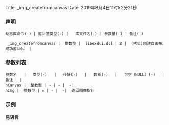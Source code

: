 Title: _img_createfromcanvas
Date: 2019年8月4日11时52分21秒


### 声明


```table
动态库命令(-) | 返回值类型(-) |   库文件名(-) | 参数量(-) | 备注(-)

 _img_createfromcanvas |  整数型 |  libexdui.dll | 2 |  (拷贝)创建自画布。成功返回0。 | 
```


### 参数列表

```table
参数名   |   类型(-)   |   传址(-)   |   数组(-)   |   可空（NULL）(-)   |   备注   |
hCanvas |  整数型 | - | - |  -| 
hImg |  整数型 | ★ | - |  -|  返回图像指针
```




### 示例
#### 易语言
```c

```
